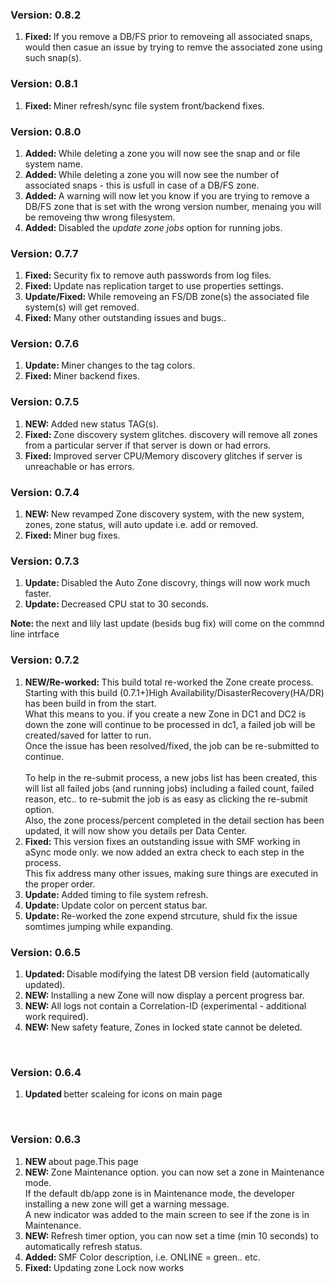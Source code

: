 <h3>Version: 0.8.2</h3>
<ol>
  <li><b>Fixed: </b>If you remove a DB/FS prior to removeing all associated snaps, would then casue an issue by trying to remve the associated zone using such snap(s).</li>
</ol>
<h3>Version: 0.8.1</h3>
<ol>
  <li><b>Fixed: </b>Miner refresh/sync file system front/backend fixes.</li>
</ol>
<h3>Version: 0.8.0</h3>
<ol>
  <li><b>Added: </b>While deleting a zone you will now see the snap and or file system name.</li>
  <li><b>Added: </b>While deleting a zone you will now see the number of associated snaps - this is usfull in case of a DB/FS zone.</li>
  <li><b>Added: </b>A warning will now let you know if you are trying to remove a DB/FS zone that is set with the wrong version number, menaing you will be removeing thw wrong filesystem.</li>
  <li><b>Added: </b>Disabled the <i>update zone jobs</i> option for running jobs.</li>
</ol>
<h3>Version: 0.7.7</h3>
<ol>
  <li><b>Fixed: </b>Security fix to remove auth passwords from log files.</li>
  <li><b>Fixed: </b>Update nas replication target to use properties settings.</li>
  <li><b>Update/Fixed: </b>While removeing an FS/DB zone(s) the associated file system(s) will get removed.</li>
  <li><b>Fixed: </b>Many other outstanding issues and bugs..</li>
</ol>
<h3>Version: 0.7.6</h3>
<ol>
  <li><b>Update: </b>Miner changes to the tag colors.</li>
  <li><b>Fixed: </b>Miner backend fixes.</li>
</ol>
<h3>Version: 0.7.5</h3>
<ol>
  <li><b>NEW: </b>Added new status TAG(s).</li>
  <li><b>Fixed: </b>Zone discovery system glitches. discovery will remove all zones from a particular server if that server is down or had errors.</li>
  <li><b>Fixed: </b>Improved server CPU/Memory discovery glitches if server is unreachable or has errors.</li>
</ol>
<h3>Version: 0.7.4</h3>
<ol>
  <li><b>NEW: </b>New revamped Zone discovery system, with the new system, zones, zone status, will auto update i.e. add or removed.</li>
  <li><b>Fixed: </b>Miner bug fixes.</li>
</ol>
<h3>Version: 0.7.3</h3>
<ol>
  <li><b>Update: </b>Disabled the Auto Zone discovry, things will now work much faster.</li>
  <li><b>Update: </b>Decreased CPU stat to 30 seconds.</li>
</ol>
<p><b>Note: </b>the next and lily last update (besids bug fix) will come on the commnd line intrface</p>
<h3>Version: 0.7.2</h3>
<ol>
  <li>
    <b>NEW/Re-worked: </b>This build total re-worked the Zone create process.<br>
Starting with this build (0.7.1+)High Availability/DisasterRecovery(HA/DR) has been build in from the start.<br>
What this means to you. if you create a new Zone in DC1 and DC2 is down the zone will continue to be processed in dc1, a failed job will be created/saved for latter to run.<br>
Once the issue has been resolved/fixed, the job can be re-submitted to continue.<br>
<br>
To help in the re-submit process, a new jobs list has been created, this will list all failed jobs (and running jobs) including a failed count, failed reason, etc.. to re-submit the job is as easy as clicking the re-submit option.<br>
Also, the zone process/percent completed in the detail section has been updated, it will now show you details per Data Center.<br>
  </li>
  <li><b>Fixed: </b>This version fixes an outstanding issue with SMF working in aSync mode only. we now added an extra check to each step in the process.<br>This fix address many other issues, making sure things are executed in the proper order.</li>
  <li><b>Update: </b>Added timing to file system refresh.</li>
  <li><b>Update: </b>Update color on percent status bar.</li>
  <li><b>Update: </b>Re-worked the zone expend strcuture, shuld fix the issue somtimes jumping while expanding.</li>
</ol>
<h3>Version: 0.6.5</h3>
<ol>
  <li><b>Updated: </b>Disable modifying the latest DB version field (automatically updated).</li>
  <li><b>NEW: </b>Installing a new Zone will now display a percent progress bar.</li>
  <li><b>NEW: </b>All logs not contain a Correlation-ID (experimental - additional work required).</li>
  <li><b>NEW: </b>New safety feature, Zones in locked state cannot be deleted.</li>
</ol>
<br>
<h3>Version: 0.6.4</h3>
<ol>
  <li><b>Updated </b>better scaleing for icons on main page </li>
</ol>
<br>
<h3>Version: 0.6.3</h3>
<ol>
  <li><b>NEW </b>about page.This page </li>
  <li><b>NEW: </b>Zone Maintenance option. you can now set a zone in Maintenance mode.</li>
  If the default db/app zone is in Maintenance mode, the developer installing a new zone will get a warning message.<br>
  A new indicator was added to the main screen to see if the zone is in Maintenance.
  <li><b>NEW: </b>Refresh timer option, you can now set a time (min 10 seconds) to automatically refresh status.</li>
  <li><b>Added: </b>SMF Color description, i.e. ONLINE = green.. etc.</li>
  <li><b>Fixed: </b>Updating zone Lock now works</li>
</ol>

